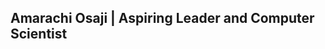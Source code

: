 ## Amarachi Osaji | Aspiring Leader and Computer Scientist

<!--
**theyalllove-saj/theyalllove-saj** is a ✨ _special_ ✨ repository because its `README.md` (this file) appears on your GitHub profile.

Aspiring computer scientist and purpose-driven leader dedicated to advancing equity through inclusive tech, service, and values-based leadership, while excelling academically and uplifting underrepresented communities.

- 🔭 I’m currently working on ...
- 🌱 I’m currently learning ...
- 👯 I’m looking to collaborate on ...
- 🤔 I’m looking for help with ...
- 💬 Ask me about ...
- 📫 How to reach me: ...
- 😄 Pronouns: ...
- ⚡ Fun fact: ...
-->
